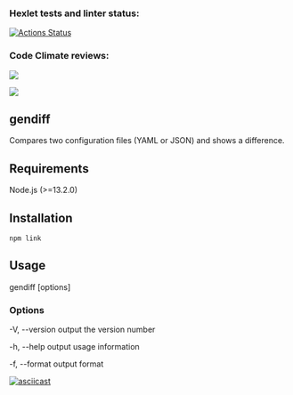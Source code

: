 ### Hexlet tests and linter status:

[![Actions Status](https://github.com/stzlataa/frontend-project-46/actions/workflows/hexlet-check.yml/badge.svg)](https://github.com/stzlataa/frontend-project-46/actions)

### Code Climate reviews:

<a href="https://codeclimate.com/github/stzlataa/frontend-project-46/maintainability"><img src="https://api.codeclimate.com/v1/badges/db8146c81b8033a8a6f0/maintainability" /></a>

<a href="https://codeclimate.com/github/stzlataa/frontend-project-46/test_coverage"><img src="https://api.codeclimate.com/v1/badges/db8146c81b8033a8a6f0/test_coverage" /></a>

## gendiff

Compares two configuration files (YAML or JSON) and shows a difference.

## Requirements

Node.js (>=13.2.0)

## Installation

```
npm link
```

## Usage

gendiff [options] <filepath1> <filepath2>

### Options

-V, --version        output the version number

-h, --help           output usage information

-f, --format <type>  output format

[![asciicast](https://asciinema.org/a/AahpWWzrBF1qu7PoYrd0C1GfC.svg)](https://asciinema.org/a/AahpWWzrBF1qu7PoYrd0C1GfC)